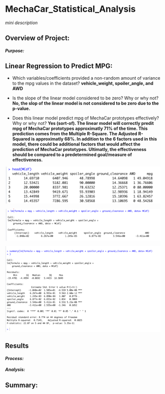 # **MechaCar_Statistical_Analysis**
*mini description*


## Overview of Project:
#### *Purpose:*


## Linear Regression to Predict MPG:

- Which variables/coefficients provided a non-random amount of variance to the mpg values in the dataset?
**vehicle_weight, spoiler_angle, and AWD**

- Is the slope of the linear model considered to be zero? Why or why not?
**No, the slop of the linear model is not considered to be zero due to the p-value.**

- Does this linear model predict mpg of MechaCar prototypes effectively? Why or why not?
**Yes (sort-of). The linear model will correctly predit mpg of MechaCar prototypes approximatly 71% of the time. This prediction comes from the Multiple R-Square. The Adjusted R-Squared is approximatly 68%. In addition to the 6 factors used in this model, there could be additional factors that would affect the prediction of MechaCar prototypes. Ultimatly, the effectiveness should be compared to a predetermined goal/measure of effectiveness.**


![Head_Results_of_Dataframe](Deliverable1_Images/Head_MCdf.png)

![LM_Results](Deliverable1_Images/LM_MCdf.png)

![Summary_Results](Deliverable1_Images/Summary_MCdf.png)








## Results 
#### *Process:*
#### *Analysis:*
## Summary:



